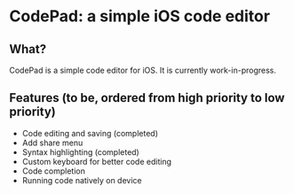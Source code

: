 #  CodePad: a simple iOS code editor

## What?

CodePad is a simple code editor for iOS. It is currently work-in-progress.

## Features (to be, ordered from high priority to low priority)

- Code editing and saving (completed)
- Add share menu
- Syntax highlighting (completed)
- Custom keyboard for better code editing
- Code completion
- Running code natively on device
